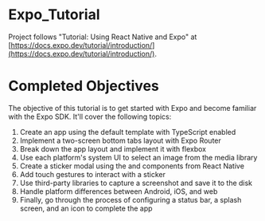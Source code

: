 # Expo_Tutorial

Project follows "Tutorial: Using React Native and Expo" at [https://docs.expo.dev/tutorial/introduction/](https://docs.expo.dev/tutorial/introduction/).

# Completed Objectives

The objective of this tutorial is to get started with Expo and become familiar with the Expo SDK. It'll cover the following topics:

1. Create an app using the default template with TypeScript enabled
2. Implement a two-screen bottom tabs layout with Expo Router
3. Break down the app layout and implement it with flexbox
4. Use each platform's system UI to select an image from the media library
5. Create a sticker modal using the <Modal> and <FlatList> components from React Native
6. Add touch gestures to interact with a sticker
7. Use third-party libraries to capture a screenshot and save it to the disk
8. Handle platform differences between Android, iOS, and web
9. Finally, go through the process of configuring a status bar, a splash screen, and an icon to complete the app
